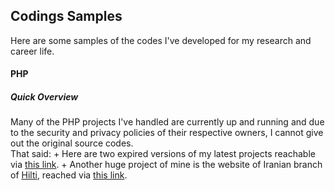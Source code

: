 Codings Samples
--------------------
Here are some samples of the codes I've developed for my research and career life.

#### PHP
##### Quick Overview
Many of the PHP projects I've handled are currently up and running and due to the security and privacy 
policies of their respective owners, I cannot give out the original source codes.  
    That said:
    + Here are two expired versions of my latest projects reachable via [this link](http://www.uoozet.com/). 
    + Another huge project of mine is the website of Iranian branch of [Hilti](https://www.hilti.com/), reached via
     [this link](https://madavi.ir/).